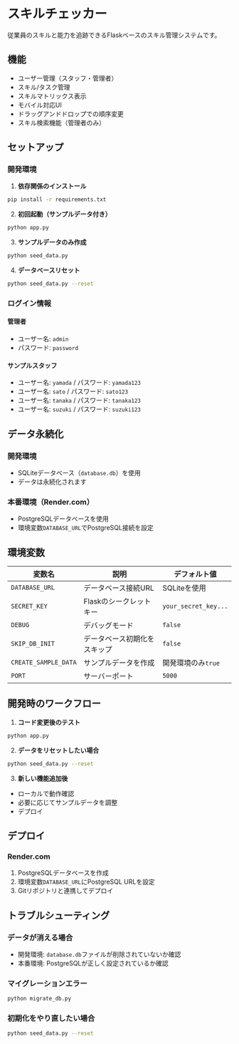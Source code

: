 # スキルチェッカー

従業員のスキルと能力を追跡できるFlaskベースのスキル管理システムです。

## 機能

- ユーザー管理（スタッフ・管理者）
- スキル/タスク管理
- スキルマトリックス表示
- モバイル対応UI
- ドラッグアンドドロップでの順序変更
- スキル検索機能（管理者のみ）

## セットアップ

### 開発環境

1. **依存関係のインストール**
```bash
pip install -r requirements.txt
```

2. **初回起動（サンプルデータ付き）**
```bash
python app.py
```

3. **サンプルデータのみ作成**
```bash
python seed_data.py
```

4. **データベースリセット**
```bash
python seed_data.py --reset
```

### ログイン情報

#### 管理者
- ユーザー名: `admin`
- パスワード: `password`

#### サンプルスタッフ
- ユーザー名: `yamada` / パスワード: `yamada123`
- ユーザー名: `sato` / パスワード: `sato123`
- ユーザー名: `tanaka` / パスワード: `tanaka123`
- ユーザー名: `suzuki` / パスワード: `suzuki123`

## データ永続化

### 開発環境
- SQLiteデータベース（`database.db`）を使用
- データは永続化されます

### 本番環境（Render.com）
- PostgreSQLデータベースを使用
- 環境変数`DATABASE_URL`でPostgreSQL接続を設定

## 環境変数

| 変数名 | 説明 | デフォルト値 |
|--------|------|-------------|
| `DATABASE_URL` | データベース接続URL | SQLiteを使用 |
| `SECRET_KEY` | Flaskのシークレットキー | `your_secret_key...` |
| `DEBUG` | デバッグモード | `false` |
| `SKIP_DB_INIT` | データベース初期化をスキップ | `false` |
| `CREATE_SAMPLE_DATA` | サンプルデータを作成 | 開発環境のみ`true` |
| `PORT` | サーバーポート | `5000` |

## 開発時のワークフロー

1. **コード変更後のテスト**
```bash
python app.py
```

2. **データをリセットしたい場合**
```bash
python seed_data.py --reset
```

3. **新しい機能追加後**
- ローカルで動作確認
- 必要に応じてサンプルデータを調整
- デプロイ

## デプロイ

### Render.com
1. PostgreSQLデータベースを作成
2. 環境変数`DATABASE_URL`にPostgreSQL URLを設定
3. Gitリポジトリと連携してデプロイ

## トラブルシューティング

### データが消える場合
- 開発環境: `database.db`ファイルが削除されていないか確認
- 本番環境: PostgreSQLが正しく設定されているか確認

### マイグレーションエラー
```bash
python migrate_db.py
```

### 初期化をやり直したい場合
```bash
python seed_data.py --reset
```